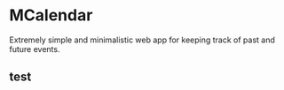 # MCalendar

Extremely simple and minimalistic web app for keeping track of past and future events.

## test